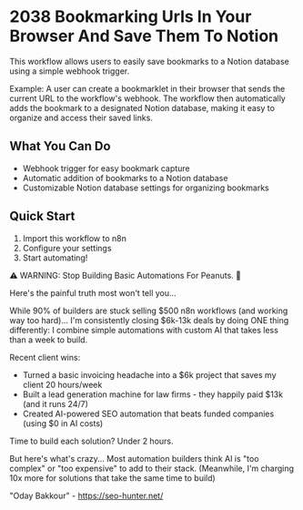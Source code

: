 # 2038 Bookmarking Urls In Your Browser And Save Them To Notion

This workflow allows users to easily save bookmarks to a Notion database using a simple webhook trigger.

Example: A user can create a bookmarklet in their browser that sends the current URL to the workflow's webhook. The workflow then automatically adds the bookmark to a designated Notion database, making it easy to organize and access their saved links.

## What You Can Do
- Webhook trigger for easy bookmark capture
- Automatic addition of bookmarks to a Notion database
- Customizable Notion database settings for organizing bookmarks

## Quick Start
1. Import this workflow to n8n
2. Configure your settings
3. Start automating!

⚠️ WARNING: Stop Building Basic Automations For Peanuts. 🚫

Here's the painful truth most won't tell you...

While 90% of builders are stuck selling $500 n8n workflows (and working way too hard)...
I'm consistently closing $6k-13k deals by doing ONE thing differently:
I combine simple automations with custom AI that takes less than a week to build.

Recent client wins:
* Turned a basic invoicing headache into a $6k project that saves my client 20 hours/week
* Built a lead generation machine for law firms - they happily paid $13k (and it runs 24/7)
* Created AI-powered SEO automation that beats funded companies (using $0 in AI costs)

Time to build each solution? Under 2 hours.

But here's what's crazy...
Most automation builders think AI is "too complex" or "too expensive" to add to their stack.
(Meanwhile, I'm charging 10x more for solutions that take the same time to build)

"Oday Bakkour" - https://seo-hunter.net/
